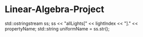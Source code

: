 # Linear-Algebra-Project
std::ostringstream ss;
ss << "allLights[" << lightIndex << "]." << propertyName;
std::string uniformName = ss.str();
